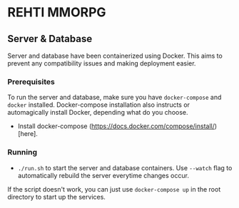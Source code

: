 # REHTI MMORPG

## Server & Database

Server and database have been containerized using Docker. This aims to prevent any compatibility issues and making deployment easier.

### Prerequisites

To run the server and database, make sure you have `docker-compose` and `docker` installed. Docker-compose installation also instructs or automagically install Docker, depending what do you choose.

- Install docker-compose (https://docs.docker.com/compose/install/)[here].

### Running

- `./run.sh` to start the server and database containers. Use `--watch` flag to automatically rebuild the server everytime changes occur.

If the script doesn't work, you can just use `docker-compose up` in the root directory to start up the services.
